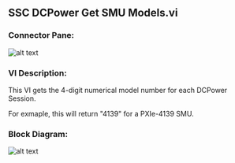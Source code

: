 ## **SSC DCPower Get SMU Models.vi**
### Connector Pane:
![alt text](/DCPower/SSC%20DCPower/SubVIs/SSC%20DCPower%20Get%20SMU%20Models.vic.png "SSC DCPower Get SMU Models.vi connector pane")

### VI Description:
This VI gets the 4-digit numerical model number for each DCPower Session.

For exmaple, this will return "4139" for a PXIe-4139 SMU.

### Block Diagram:
![alt text](/DCPower/SSC%20DCPower/SubVIs/SSC%20DCPower%20Get%20SMU%20Models.vid.png "SSC DCPower Get SMU Models.vi block diagram")
